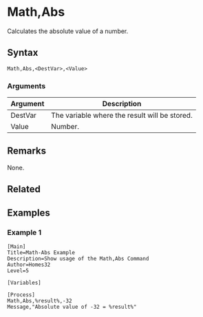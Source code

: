 # Math,Abs

Calculates the absolute value of a number.

## Syntax

```pebakery
Math,Abs,<DestVar>,<Value>
```

### Arguments

| Argument | Description |
| --- | --- |
| DestVar | The variable where the result will be stored. |
| Value | Number. |

## Remarks

None.

## Related

## Examples

### Example 1

```pebakery
[Main]
Title=Math-Abs Example
Description=Show usage of the Math,Abs Command
Author=Homes32
Level=5

[Variables]

[Process]
Math,Abs,%result%,-32
Message,"Absolute value of -32 = %result%"
```
